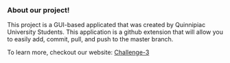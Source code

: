 ### About our project! 

This project is a GUI-based applicated that was created by Quinnipiac University Students. This application is a github extension that will allow you to easily add, commit, pull, and push to the master branch. 

To learn more, checkout our website: [Challenge-3](https://ash730.github.io/Challenge-3/)
